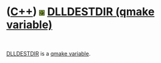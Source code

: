 



 

 

 

 

 

([C++](Cpp.md)) ![Qt](PicQt.png) [DLLDESTDIR (qmake variable)](CppQmakeDlldestdir.md)
=======================================================================================

 

[DLLDESTDIR](CppQmakeDlldestdir.md) is a [qmake
variable](CppQmakeVariable.md).

 

 

 

 

 





 



